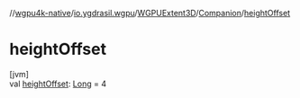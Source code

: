 //[wgpu4k-native](../../../../index.md)/[io.ygdrasil.wgpu](../../index.md)/[WGPUExtent3D](../index.md)/[Companion](index.md)/[heightOffset](height-offset.md)

# heightOffset

[jvm]\
val [heightOffset](height-offset.md): [Long](https://kotlinlang.org/api/core/kotlin-stdlib/kotlin/-long/index.html) = 4